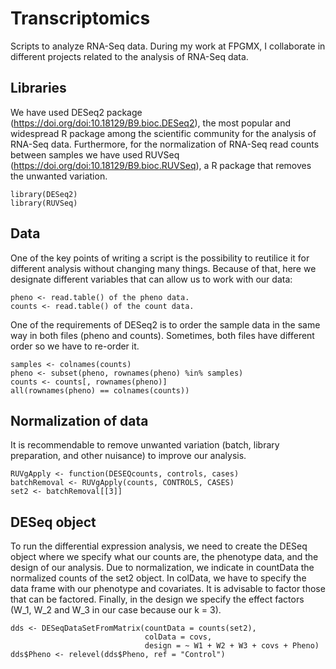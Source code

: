# Transcriptomics
Scripts to analyze RNA-Seq data. During my work at FPGMX, I collaborate in different projects related to the analysis of RNA-Seq data.

## Libraries
We have used DESeq2 package (https://doi.org/doi:10.18129/B9.bioc.DESeq2), the most popular and widespread R package among the scientific community for the analysis of RNA-Seq data. Furthermore, for the normalization of RNA-Seq read counts between samples we have used RUVSeq (https://doi.org/doi:10.18129/B9.bioc.RUVSeq), a R package that removes the unwanted variation.

```
library(DESeq2)
library(RUVSeq)
```

## Data
One of the key points of writing a script is the possibility to reutilice it for different analysis without changing many things. Because of that, here we designate different variables that can allow us to work with our data:

```
pheno <- read.table() of the pheno data.
counts <- read.table() of the count data.
```
One of the requirements of DESeq2 is to order the sample data in the same way in both files (pheno and counts). Sometimes, both files have different order so we have to re-order it.

```
samples <- colnames(counts)
pheno <- subset(pheno, rownames(pheno) %in% samples)
counts <- counts[, rownames(pheno)]
all(rownames(pheno) == colnames(counts))
```

## Normalization of data
It is recommendable to remove unwanted variation (batch, library preparation, and other nuisance) to improve our analysis.
```
RUVgApply <- function(DESEQcounts, controls, cases)
batchRemoval <- RUVgApply(counts, CONTROLS, CASES)  
set2 <- batchRemoval[[3]]
```

## DESeq object
To run the differential expression analysis, we need to create the DESeq object where we specify what our counts are, the phenotype data, and the design of our analysis. Due to normalization, we indicate in countData the normalized counts of the set2 object. In colData, we have to specify the data frame with our phenotype and covariates. It is advisable to factor those that can be factored. Finally, in the design we specify the effect factors (W_1, W_2 and W_3 in our case because our k = 3).
```
dds <- DESeqDataSetFromMatrix(countData = counts(set2),
                              colData = covs,
                              design = ~ W1 + W2 + W3 + covs + Pheno)
dds$Pheno <- relevel(dds$Pheno, ref = "Control")
```
